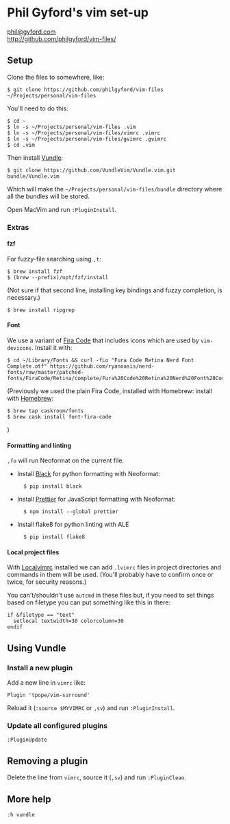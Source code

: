 # Phil Gyford's vim set-up

phil@gyford.com  
http://github.com/philgyford/vim-files/

## Setup

Clone the files to somewhere, like:

	$ git clone https://github.com/philgyford/vim-files ~/Projects/personal/vim-files

You'll need to do this:

    $ cd ~
    $ ln -s ~/Projects/personal/vim-files .vim
    $ ln -s ~/Projects/personal/vim-files/vimrc .vimrc
    $ ln -s ~/Projects/personal/vim-files/gvimrc .gvimrc
	$ cd .vim

Then install [Vundle](https://github.com/VundleVim/Vundle.vim):

	$ git clone https://github.com/VundleVim/Vundle.vim.git bundle/Vundle.vim

Which will make the `~/Projects/personal/vim-files/bundle` directory where all
the bundles will be stored.

Open MacVim and run `:PluginInstall`.

### Extras

#### fzf

For fuzzy-file searching using `,t`:

	$ brew install fzf
	$ (brew --prefix)/opt/fzf/install

(Not sure if that second line, installing key bindings and fuzzy completion, is necessary.)

	$ brew install ripgrep


#### Font

We use a variant of [Fira Code](https://github.com/tonsky/FiraCode) that
includes icons which are used by `vim-devicons`. Install it with:

	$ cd ~/Library/Fonts && curl -fLo "Fura Code Retina Nerd Font Complete.otf" https://github.com/ryanoasis/nerd-fonts/raw/master/patched-fonts/FiraCode/Retina/complete/Fura%20Code%20Retina%20Nerd%20Font%20Complete.otf

(Previously we used the plain Fira Code, installed with Homebrew:
install with [Homebrew](http://brew.sh/):

	$ brew tap caskroom/fonts
	$ brew cask install font-fira-code
)

#### Formatting and linting

`,fo` will run Neoformat on the current file.

* Install [Black](https://black.readthedocs.io/en/stable/) for python formatting with Neoformat:

        $ pip install black

* Install [Prettier](https://prettier.io) for JavaScript formatting with Neoformat:

        $ npm install --global prettier

* Install flake8 for python linting with ALE

        $ pip install flake8


#### Local project files

With [Localvimrc](https://github.com/embear/vim-localvimrc) installed we can
add `.lvimrc` files in project directories and commands in them will be used.
(You'll probably have to confirm once or twice, for security reasons.)

You can't/shouldn't use `autcmd` in these files but, if you need to set things
based on filetype you can put something like this in there:

    if &filetype == "text"
      setlocal textwidth=30 colorcolumn=30
    endif


## Using Vundle

### Install a new plugin

Add a new line in `vimrc` like:

	Plugin 'tpope/vim-surround'

Reload it (`:source $MYVIMRC` or `,sv`) and run `:PluginInstall`.

### Update all configured plugins

`:PluginUpdate`


## Removing a plugin

Delete the line from `vimrc`, source it (`,sv`) and run `:PluginClean`.


## More help

`:h vundle`

